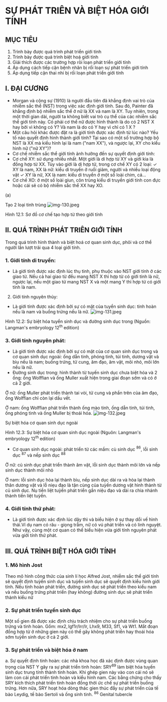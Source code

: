 # SỰ PHÁT TRIÊN VÀ BIỆT HÓA GIỚI TÍNH 

## MỤC TIÊU

1. Trình bày được quá trình phát triển giới tính
2. Trình bày được quá trình biệt hoá giới tính
3. Giải thích được các trường hợp rò̀i loạn phát triển giới tính
4. Áp dụng cách tiếp cận bệnh nhân bị rối loạn sự phát triển giới tính
5. Áp dụng tiếp cận thai nhi bị rối loạn phát triển giới tính

## I. ĐẠI CƯƠNG

- Morgan và cộng sự (1910) là người đầu tiên đã khẳng định vai trò của nhiễm sắc thể (NST) trong việc xác định giới tính. Sau đó, Painter đã khẳng định bộ nhiễm sắc thể ở nữ là XX và nam là XY. Tuy nhiên, trong một thời gian dài, người ta không biết vai trò cụ thể của các nhiễm sắc thể giới tính này. Có phải cơ thể nữ được hình thành là do có 2 NST X hay bởi vì không có Y? Và nam là do có Y hay vì chỉ có 1 X ?
- Một câu hỏi khác được đặt ra là giới tính được xác định từ lúc nào? Yếu tố nào quyết định hình thành giới tính? Tại sao có một số trường hợp bộ NST là XX mà kiểu hình lại là nam ("nam XX"), và ngược lại, XY cho kiểu hình nữ ("nữ XY")?
- Cơ chế nhiễm sắc thể giới tính ảnh hưởng đến sự quyết định giới tính:
- Cơ chế XY: sử dụng nhiều nhất. Một giới là di hợp từ XY và giới kia là đồng hợp từ XX. Tùy vào giới là dị hợp tử, trong cơ chế XY có 2 loại:
$\checkmark$ XY là nam, XX là nữ: kiểu di truyền ở ruồi giảm, người và nhiều loại động vật
$\checkmark$ XY là nữ, XX là nam: kiểu di truyền ở một số loài chim, cá...
- Cơ chế XO: ở một số loài giun, côn trùng kiểu di truyền giới tính con đực hoặc cái sẽ có bộ nhiễm sắc thể XX hay XO.

(a)

Tạo 2 loại tinh trùng
![img-130.jpeg](Medical/Preclinical/Human%20Body%20and%20Function/Embryology/Books%20in%20MD/Phôi%20PNT/Phôi-PNT_compressed_images/img-130.jpeg.jpg)

Hình 12.1: Sơ đồ cơ chế tạo hợp từ theo giới tính

## II. QUÁ TRÌNH PHÁT TRIÊN GIỚI TÍNH 

Trong quá trình hình thành và biệt hoá cơ quan sinh dục, phôi và cơ thể người lần lượt trải qua 4 loại giới tính.

### 1. Giới tính di truyền:

- Là giới tính được xác định lúc thụ tinh, phụ thuộc vào NST giới tính ở các giao từ. Nếu cả hai giao từ đều mang NST X thì hợp từ có giới tính là nữ, ngược lại, nếu một giao từ mang NST X và một mang Y thì hợp từ có giới tính là nam.

2. Giới tính nguyên thủy:

- Là giới tính được xác định bởi sự có mặt của tuyển sinh dục: tinh hoàn nếu là nam và buồng trứng nếu là nữ.
![img-131.jpeg](Medical/Preclinical/Human%20Body%20and%20Function/Embryology/Books%20in%20MD/Phôi%20PNT/Phôi-PNT_compressed_images/img-131.jpeg.jpg)

Hình 12.2: Sự biệt hóa tuyển sinh dục và đường sinh dục trong (Nguồn: Langman's embryology $12^{\text {th }}$ edition)

### 3. Giới tính nguyên phát: 

- Là giới tính được xác định bởi sự có mặt của cơ quan sinh dục trong và cơ quan sinh dục ngoài: ống dẫn tinh, phóng tinh, túi tinh, dương vật và bìu nếu là nam; buồng trứng, tử cung, âm đạo, âm vật, môi nhỏ, môi lớn nếu là nữ.
- Đường sinh dục trong: hình thành từ tuyến sinh dục chưa biệt hóa và 2 ống: ống Wolffian và ống Muller xuất hiện trong giai đoạn sớm và có ở cả 2 giới.

Ở nữ: ống Muller phát triển thành tai vòi, tử cung và phần trên của âm đạo, ống Wolffian chỉ còn lại dấu vết.

Ở nam: ống Wolffian phát triển thành ống mào tinh, ống dẫn tinh, túi tinh, ống phóng tinh và ống Muller bị thoái hóa.
![img-132.jpeg](Medical/Preclinical/Human%20Body%20and%20Function/Embryology/Books%20in%20MD/Phôi%20PNT/Phôi-PNT_compressed_images/img-132.jpeg.jpg)

Sự biệt hóa cơ quan sinh dục ngoài

Hình 12.3: Sự biệt hóa cơ quan sinh dục ngoài (Nguôn: Langman's embryology $12^{\text {th }}$ edition)

- Cơ quan sinh dục ngoài: phát triển từ các mầm: cù sinh dục ${ }^{86}$, lỗi sinh dục ${ }^{87}$ và nếp sinh dục ${ }^{88}$

Ở nữ: củ sinh dục phát triển thành âm vật, lỗi sinh dục thành môi lớn và nếp sinh dục thành môi nhỏ

Ở nam: lỗi sinh dục hòa lại thành bìu, nếp sinh dục dài ra và hòa lại thành thân dương vật và lỗ niẹu đạo là tận cùng của tuỳến dương vật hình thành từ củ sinh dục. Nụ tiền liệt tuỳến phát triển gần niệu đạo và dài ra chia nhánh thành tiền liệt tuỳến.

### 4. Giới tính thứ phát: 

- Là giới tính được xác định lúc dậy thì và biểu hiện ở sự thay dổi vế hình thái.Ví dụ nam có râu - giọng trẫm, nữ có vú phát triển và có linh nguyệt.
Như vậy, cùng một cơ quan có thể biểu hiện vừa giới tính nguyên phát vừa giới tính thứ phát.


## III. QUÁ TRÌNH BIỆT HÓA GIỚI TÍNH

### 1. Mô hình Jost
Theo mô hình công thức của sinh lí học Alfred Jost, nhiễm sắc thể giới tính sẽ quyết định tuỳến sinh dục và tuỳến sinh dục sẽ quyết định kiểu hình giới tính. Nếu tinh hoàn phát triển, đường sinh dục sẽ phát triển theo kiểu nam và nếu buồng trứng phát triển (hay không) đường sinh dục sẽ phát triển thành kiểu nữ
### 2. Sự phát triển tuỵến sinh dục
Một số gien đã được xác định chịu trách nhiệm cho sự phát triển buồng trứng và tinh hoàn. Gồm: $\mathrm{mx} 2, \mathrm{Igf} 1 \mathrm{r} / \mathrm{Irr} / \mathrm{Ir}$, Lhx9, M33, Sf1, và Wt1. Mắt đoạn đồng hợp từ ở những gien này có thể gây không phát triển hay thoái hóa sớm tuỳến sinh dục ở cả 2 giới.

### 3. Sự phát triển và biệt hóa ở nam

a. Sự quyết định tinh hoàn: các nhà khoa học đã xác định được vùng quan trọng của NST Y gây ra sự phát triển tinh hoàn: $\mathrm{SRY}^{89}$ làm biệt hóa tuỵến sinh dục trung tính thành tinh hoàn. Khi ghép gien này vào con cái nó sẽ làm con cái phát triển tinh hoàn và kiểu hình nam. Các bằng chứng cho thấy SRY kích thích phát triển tinh hoàn đồng thời ức chế sự phát triển buồng trứng. Hơn nữa, SRY hoạt hóa dòng thác gien thúc đẩy sự phát triển của tế bào Leydig, tế bào Sertoli và ống sinh tinh.
${ }^{86}$ Genital tubercle